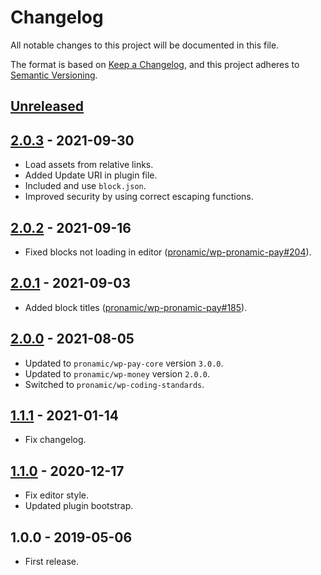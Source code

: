 # Changelog
All notable changes to this project will be documented in this file.

The format is based on [Keep a Changelog](https://keepachangelog.com/en/1.0.0/),
and this project adheres to [Semantic Versioning](https://semver.org/spec/v2.0.0.html).

## [Unreleased][unreleased]

## [2.0.3] - 2021-09-30
- Load assets from relative links.
- Added Update URI in plugin file.
- Included and use `block.json`.
- Improved security by using correct escaping functions.

## [2.0.2] - 2021-09-16
- Fixed blocks not loading in editor ([pronamic/wp-pronamic-pay#204](https://github.com/pronamic/wp-pronamic-pay/issues/204)).

## [2.0.1] - 2021-09-03
- Added block titles ([pronamic/wp-pronamic-pay#185](https://github.com/pronamic/wp-pronamic-pay/issues/185)).

## [2.0.0] - 2021-08-05
- Updated to `pronamic/wp-pay-core` version `3.0.0`.
- Updated to `pronamic/wp-money` version `2.0.0`.
- Switched to `pronamic/wp-coding-standards`.

## [1.1.1] - 2021-01-14
- Fix changelog.

## [1.1.0][1.1.0] - 2020-12-17
- Fix editor style.
- Updated plugin bootstrap.

## 1.0.0 - 2019-05-06
- First release.

[unreleased]: https://github.com/wp-pay/fundraising/compare/2.0.3...HEAD
[2.0.3]: https://github.com/wp-pay/fundraising/compare/2.0.2...2.0.3
[2.0.2]: https://github.com/wp-pay/fundraising/compare/2.0.1...2.0.2
[2.0.1]: https://github.com/wp-pay/fundraising/compare/2.0.0...2.0.1
[2.0.0]: https://github.com/wp-pay/fundraising/compare/1.1.1...2.0.0
[1.1.1]: https://github.com/wp-pay/fundraising/compare/1.1.0...1.1.1
[1.1.0]: https://github.com/wp-pay/fundraising/compare/1.0.0...1.1.0
